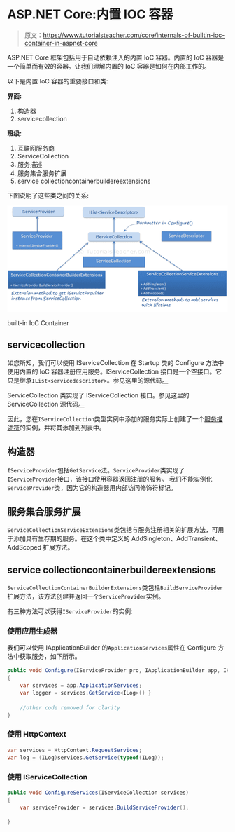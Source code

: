 # ASP.NET Core:内置 IOC 容器

> 原文：<https://www.tutorialsteacher.com/core/internals-of-builtin-ioc-container-in-aspnet-core>

ASP.NET Core 框架包括用于自动依赖注入的内置 IoC 容器。内置的 IoC 容器是一个简单而有效的容器。让我们理解内置的 IoC 容器是如何在内部工作的。

以下是内置 IoC 容器的重要接口和类:

**界面:**

1.  构造器
2.  servicecollection

**班级:**

1.  互联网服务商
2.  ServiceCollection
3.  服务描述
4.  服务集合服务扩展
5.  service collectioncontainerbuildereextensions

下图说明了这些类之间的关系:

![](img/c377c105844c21468bea49d4831b1c94.png)

built-in IoC Container



## servicecollection

如您所知，我们可以使用 IServiceCollection 在 Startup 类的 Configure 方法中使用内置的 IoC 容器注册应用服务。IServiceCollection 接口是一个空接口。它只是继承`IList<servicedescriptor>`。参见这里的源代码[。](https://docs.microsoft.com/en-us/aspnet/core/api/microsoft.extensions.dependencyinjection.iservicecollection)

ServiceCollection 类实现了 IServiceCollection 接口。参见这里的 ServiceCollection 源代码[。](https://docs.microsoft.com/en-us/aspnet/core/api/microsoft.extensions.dependencyinjection.servicecollection)

因此，您在`IServiceCollection`类型实例中添加的服务实际上创建了一个[服务描述符](https://docs.microsoft.com/en-us/aspnet/core/api/microsoft.extensions.dependencyinjection.servicedescriptor)的实例，并将其添加到列表中。

## 构造器

`IServiceProvider`包括`GetService`法。`ServiceProvider`类实现了`IServiceProvider`接口，该接口使用容器返回注册的服务。 我们不能实例化`ServiceProvider`类，因为它的构造器用内部访问修饰符标记。

## 服务集合服务扩展

`ServiceCollectionServiceExtensions`类包括与服务注册相关的扩展方法，可用于添加具有生存期的服务。在这个类中定义的 AddSingleton、AddTransient、AddScoped 扩展方法。

## service collectioncontainerbuildereextensions

`ServiceCollectionContainerBuilderExtensions`类包括`BuildServiceProvider`扩展方法，该方法创建并返回一个`ServiceProvider`实例。

有三种方法可以获得`IServiceProvider`的实例:

### 使用应用生成器

我们可以使用 IApplicationBuilder 的`ApplicationServices`属性在 Configure 方法中获取服务，如下所示。

```cs
public void Configure(IServiceProvider pro, IApplicationBuilder app, IHostingEnvironment env)
{
    var services = app.ApplicationServices;
    var logger = services.GetService<ILog>() }

    //other code removed for clarity 
} 
```

### 使用 HttpContext

```cs
var services = HttpContext.RequestServices;
var log = (ILog)services.GetService(typeof(ILog)); 
```

### 使用 IServiceCollection

```cs
public void ConfigureServices(IServiceCollection services)
{
    var serviceProvider = services.BuildServiceProvider();

} 
```